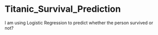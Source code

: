 # Titanic_Survival_Prediction
I am using Logistic Regression to predict whether the person survived or not?
